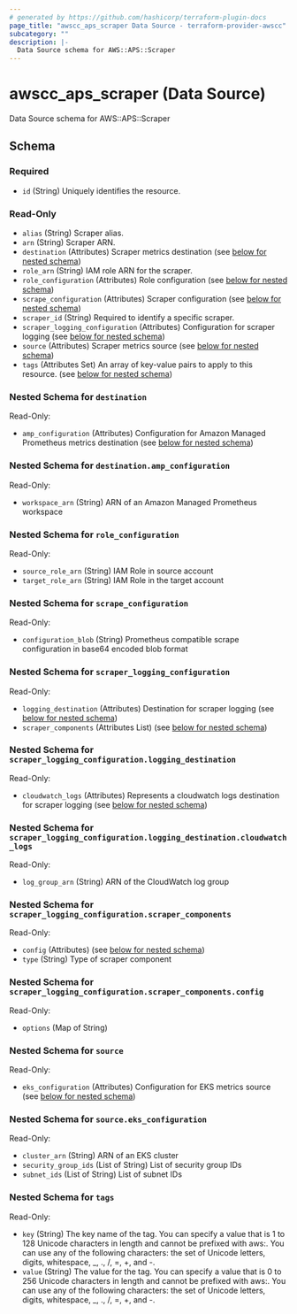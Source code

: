 ```yaml
---
# generated by https://github.com/hashicorp/terraform-plugin-docs
page_title: "awscc_aps_scraper Data Source - terraform-provider-awscc"
subcategory: ""
description: |-
  Data Source schema for AWS::APS::Scraper
---
```


# awscc_aps_scraper (Data Source)

Data Source schema for AWS::APS::Scraper



<!-- schema generated by tfplugindocs -->
## Schema

### Required

- `id` (String) Uniquely identifies the resource.

### Read-Only

- `alias` (String) Scraper alias.
- `arn` (String) Scraper ARN.
- `destination` (Attributes) Scraper metrics destination (see [below for nested schema](#nestedatt--destination))
- `role_arn` (String) IAM role ARN for the scraper.
- `role_configuration` (Attributes) Role configuration (see [below for nested schema](#nestedatt--role_configuration))
- `scrape_configuration` (Attributes) Scraper configuration (see [below for nested schema](#nestedatt--scrape_configuration))
- `scraper_id` (String) Required to identify a specific scraper.
- `scraper_logging_configuration` (Attributes) Configuration for scraper logging (see [below for nested schema](#nestedatt--scraper_logging_configuration))
- `source` (Attributes) Scraper metrics source (see [below for nested schema](#nestedatt--source))
- `tags` (Attributes Set) An array of key-value pairs to apply to this resource. (see [below for nested schema](#nestedatt--tags))

<a id="nestedatt--destination"></a>
### Nested Schema for `destination`

Read-Only:

- `amp_configuration` (Attributes) Configuration for Amazon Managed Prometheus metrics destination (see [below for nested schema](#nestedatt--destination--amp_configuration))

<a id="nestedatt--destination--amp_configuration"></a>
### Nested Schema for `destination.amp_configuration`

Read-Only:

- `workspace_arn` (String) ARN of an Amazon Managed Prometheus workspace



<a id="nestedatt--role_configuration"></a>
### Nested Schema for `role_configuration`

Read-Only:

- `source_role_arn` (String) IAM Role in source account
- `target_role_arn` (String) IAM Role in the target account


<a id="nestedatt--scrape_configuration"></a>
### Nested Schema for `scrape_configuration`

Read-Only:

- `configuration_blob` (String) Prometheus compatible scrape configuration in base64 encoded blob format


<a id="nestedatt--scraper_logging_configuration"></a>
### Nested Schema for `scraper_logging_configuration`

Read-Only:

- `logging_destination` (Attributes) Destination for scraper logging (see [below for nested schema](#nestedatt--scraper_logging_configuration--logging_destination))
- `scraper_components` (Attributes List) (see [below for nested schema](#nestedatt--scraper_logging_configuration--scraper_components))

<a id="nestedatt--scraper_logging_configuration--logging_destination"></a>
### Nested Schema for `scraper_logging_configuration.logging_destination`

Read-Only:

- `cloudwatch_logs` (Attributes) Represents a cloudwatch logs destination for scraper logging (see [below for nested schema](#nestedatt--scraper_logging_configuration--logging_destination--cloudwatch_logs))

<a id="nestedatt--scraper_logging_configuration--logging_destination--cloudwatch_logs"></a>
### Nested Schema for `scraper_logging_configuration.logging_destination.cloudwatch_logs`

Read-Only:

- `log_group_arn` (String) ARN of the CloudWatch log group



<a id="nestedatt--scraper_logging_configuration--scraper_components"></a>
### Nested Schema for `scraper_logging_configuration.scraper_components`

Read-Only:

- `config` (Attributes) (see [below for nested schema](#nestedatt--scraper_logging_configuration--scraper_components--config))
- `type` (String) Type of scraper component

<a id="nestedatt--scraper_logging_configuration--scraper_components--config"></a>
### Nested Schema for `scraper_logging_configuration.scraper_components.config`

Read-Only:

- `options` (Map of String)




<a id="nestedatt--source"></a>
### Nested Schema for `source`

Read-Only:

- `eks_configuration` (Attributes) Configuration for EKS metrics source (see [below for nested schema](#nestedatt--source--eks_configuration))

<a id="nestedatt--source--eks_configuration"></a>
### Nested Schema for `source.eks_configuration`

Read-Only:

- `cluster_arn` (String) ARN of an EKS cluster
- `security_group_ids` (List of String) List of security group IDs
- `subnet_ids` (List of String) List of subnet IDs



<a id="nestedatt--tags"></a>
### Nested Schema for `tags`

Read-Only:

- `key` (String) The key name of the tag. You can specify a value that is 1 to 128 Unicode characters in length and cannot be prefixed with aws:. You can use any of the following characters: the set of Unicode letters, digits, whitespace, _, ., /, =, +, and -.
- `value` (String) The value for the tag. You can specify a value that is 0 to 256 Unicode characters in length and cannot be prefixed with aws:. You can use any of the following characters: the set of Unicode letters, digits, whitespace, _, ., /, =, +, and -.
